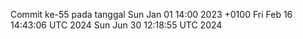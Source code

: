 Commit ke-55 pada tanggal Sun Jan 01 14:00 2023 +0100
Fri Feb 16 14:43:06 UTC 2024
Sun Jun 30 12:18:55 UTC 2024
